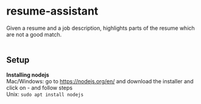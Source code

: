 # resume-assistant
Given a resume and a job description, highlights parts of the resume which are not a good match.<br/><br/>

## Setup
**Installing nodejs**<br/>
Mac/Windows: go to https://nodejs.org/en/ and download the installer and click on - and follow steps<br/>
Unix: `sudo apt install nodejs`